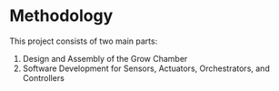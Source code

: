 # Methodology

This project consists of two main parts:

1. Design and Assembly of the Grow Chamber
2. Software Development for Sensors, Actuators, Orchestrators, and Controllers
